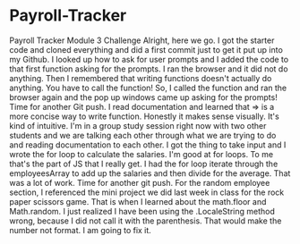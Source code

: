 # Payroll-Tracker
Payroll Tracker Module 3 Challenge
Alright, here we go. I got the starter code and cloned everything and did a first commit just to get it put up into my Github. 
I looked up how to ask for user prompts and I added the code to that first function asking for the prompts. I ran the browser and it did not do anything. Then I remembered that writing functions doesn't actually do anything. You have to call the function! So, I called the function and ran the browser again and the pop up windows came up asking for the prompts! Time for another Git push. I read documentation and learned that => is a more concise way to write function. Honestly it makes sense visually. It's kind of intuitive. I'm in a group study session right now with two other students and we are talking each other through what we are trying to do and reading documentation to each other. I got the thing to take input and I wrote the for loop to calculate the salaries. I'm good at for loops. To me that's the part of JS that I really get. I had the for loop iterate through the employeesArray to add up the salaries and then divide for the average. That was a lot of work. Time for another git push. For the random employee section, I referenced the mini project we did last week in class for the rock paper scissors game. That is when I learned about the math.floor and Math.random. I just realized I have been using the .LocaleString method wrong, because I did not call it with the parenthesis. That would make the number not format. I am going to fix it. 